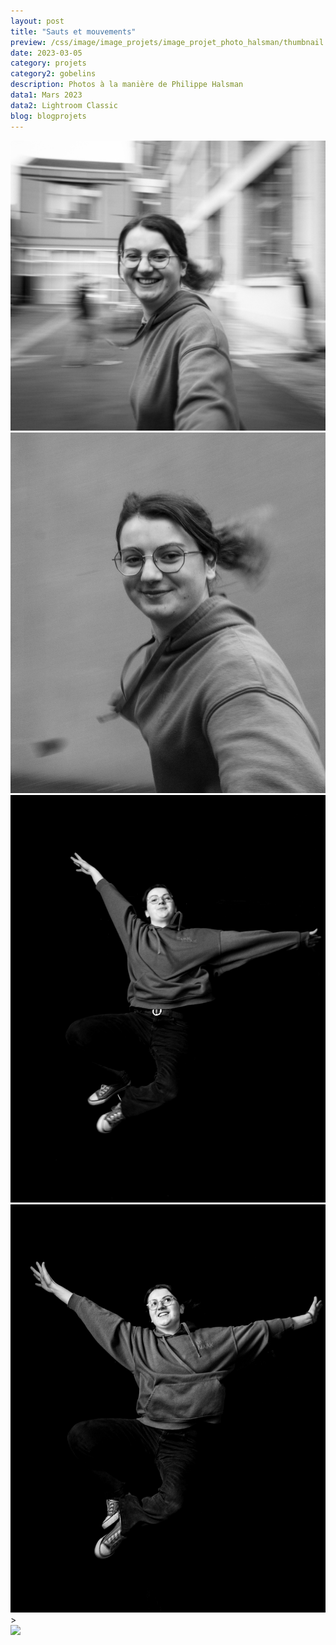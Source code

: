 ```yaml
---
layout: post
title: "Sauts et mouvements"
preview: /css/image/image_projets/image_projet_photo_halsman/thumbnail.jpg
date: 2023-03-05
category: projets
category2: gobelins
description: Photos à la manière de Philippe Halsman
data1: Mars 2023
data2: Lightroom Classic
blog: blogprojets
---
```


<div class="image_container">
<div><img onclick="Zoom(this)" class="img-gallery" src="/css/image/image_projets/image_projet_photo_halsman/img1.jpg"></div>
<div><img onclick="Zoom(this)" class="img-gallery" src="/css/image/image_projets/image_projet_photo_halsman/img2.jpg"></div>
</div>

<div class="image_container">
<div class="three"><img onclick="Zoom(this)" class="img-gallery" src="/css/image/image_projets/image_projet_photo_halsman/img3.jpg"></div>
<div class="three"><img onclick="Zoom(this)" class="img-gallery" src="/css/image/image_projets/image_projet_photo_halsman/img4.jpg"></div>>
<div class="three"><img onclick="Zoom(this)" class="img-gallery" src="/css/image/image_projets/image_projet_photo_halsman/img6.jpg"></div>
</div>
